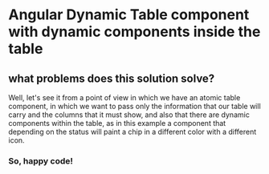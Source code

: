 # Angular Dynamic Table component with dynamic components inside the table

## what problems does this solution solve?

Well, let's see it from a point of view in which we have an atomic table component, in which we want to pass only the information that our table will carry and the columns that it must show, and also that there are dynamic components within the table, as in this example a component that depending on the status will paint a chip in a different color with a different icon.

### So, happy code!